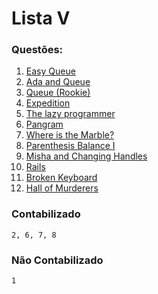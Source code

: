 # Lista V

### Questões:

1. [Easy Queue](http://www.spoj.com/problems/QUEUEEZ/)
2. [Ada and Queue](http://www.spoj.com/problems/ADAQUEUE/)
3. [Queue (Rookie)](http://www.spoj.com/problems/QUE1/)
4. [Expedition](http://www.spoj.com/problems/EXPEDI/)
5. [The lazy programmer](http://www.spoj.com/problems/LAZYPROG/)
6. [Pangram](http://codeforces.com/problemset/problem/520/A)
7. [Where is the Marble?](https://www.urionlinejudge.com.br/judge/en/problems/view/1025)
8. [Parenthesis Balance I](https://www.urionlinejudge.com.br/judge/en/problems/view/1068)
9. [Misha and Changing Handles](http://codeforces.com/problemset/problem/501/B)
10. [Rails](https://www.urionlinejudge.com.br/judge/en/problems/view/1062)
11. [Broken Keyboard](https://www.urionlinejudge.com.br/judge/en/problems/view/1451)
12. [Hall of Murderers](https://www.urionlinejudge.com.br/judge/en/problems/view/1861)

### Contabilizado
```2, 6, 7, 8```

### Não Contabilizado
```1```
